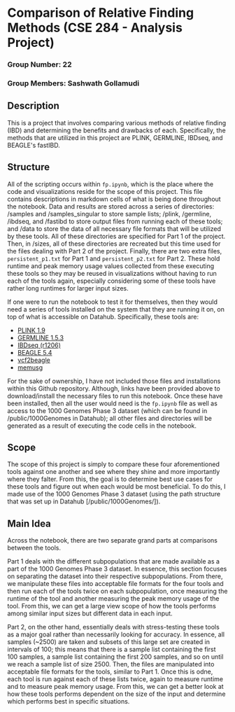 # Comparison of Relative Finding Methods (CSE 284 - Analysis Project)

### Group Number: 22
### Group Members: Sashwath Gollamudi

## Description
This is a project that involves comparing various methods of relative finding (IBD) and determining the benefits and drawbacks of each. Specifically, the methods that are utilized in this project are PLINK, GERMLINE, IBDseq, and BEAGLE's fastIBD.

## Structure
All of the scripting occurs within `fp.ipynb`, which is the place where the code and visualizations reside for the scope of this project. This file contains descriptions in markdown cells of what is being done throughout the notebook. Data and results are stored across a series of directories: /samples and /samples_singular to store sample lists; /plink, /germline, /ibdseq, and /fastibd to store output files from running each of these tools; and /data to store the data of all necessary file formats that will be utilized by these tools. All of these directories are specified for Part 1 of the project. Then, in /sizes, all of these directories are recreated but this time used for the files dealing with Part 2 of the project. Finally, there are two extra files, `persistent_p1.txt` for Part 1 and `persistent_p2.txt` for Part 2. These hold runtime and peak memory usage values collected from these executing these tools so they may be reused in visualizations without having to run each of the tools again, especially considering some of these tools have rather long runtimes for larger input sizes. 

If one were to run the notebook to test it for themselves, then they would need a series of tools installed on the system that they are running it on, on top of what is accessible on Datahub. Specifically, these tools are: 
- [PLINK 1.9](https://www.cog-genomics.org/plink/)
- [GERMLINE 1.5.3](http://gusevlab.org/projects/germline/)
- [IBDseq (r1206)](https://faculty.washington.edu/browning/ibdseq.html)
- [BEAGLE 5.4](http://faculty.washington.edu/browning/beagle/beagle.html)
- [vcf2beagle](https://faculty.washington.edu/browning/beagle_utilities/utilities.html)
- [memusg](https://github.com/jhclark/memusg)

For the sake of ownership, I have not included those files and installations within this Github repository. Although, links have been provided above to download/install the necessary files to run this notebook. Once these have been installed, then all the user would need is the `fp.ipynb` file as well as access to the 1000 Genomes Phase 3 dataset (which can be found in /public/1000Genomes in Datahub); all other files and directories will be generated as a result of executing the code cells in the notebook.

## Scope
The scope of this project is simply to compare these four aforementioned tools against one another and see where they shine and more importantly where they falter. From this, the goal is to determine best use cases for these tools and figure out when each would be most beneficial. To do this, I made use of the 1000 Genomes Phase 3 dataset (using the path structure that was set up in Datahub [/public/1000Genomes/]). 

## Main Idea
Across the notebook, there are two separate grand parts at comparisons between the tools. 

Part 1 deals with the different subpopulations that are made available as a part of the 1000 Genomes Phase 3 dataset. In essence, this section focuses on separating the dataset into their respective subpopulations. From there, we manipulate these files into acceptable file formats for the four tools and then run each of the tools twice on each subpopulation, once measuring the runtime of the tool and another measuring the peak memory usage of the tool. From this, we can get a large view scope of how the tools performs among similar input sizes but different data in each input.

Part 2, on the other hand, essentially deals with stress-testing these tools as a major goal rather than necessarily looking for accuracy. In essence, all samples (~2500) are taken and subsets of this large set are created in intervals of 100; this means that there is a sample list containing the first 100 samples, a sample list containing the first 200 samples, and so on until we reach a sample list of size 2500. Then, the files are manipulated into acceptable file formats for the tools, similar to Part 1. Once this is odne, each tool is run against each of these lists twice, again to measure runtime and to measure peak memory usage. From this, we can get a better look at how these tools performs dependent on the size of the input and determine which performs best in specific situations.
